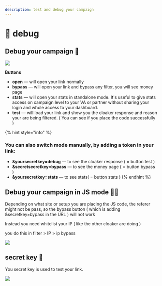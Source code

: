 ```yaml
---
description: test and debug your campaign
---
```


# 🧪 debug

## Debug your campaign 🧪

![](../../.gitbook/assets/cleanshot-2020-09-03-at-09.52.34-2x.png)

**Buttons**

* **open** — will open your link normally
* **bypass** — will open your link and bypass any filter, you will see money page
* **stats** — will open your stats in standalone mode. It's useful to give stats access on campaign level to your VA or partner without sharing your login and whole access to your dashboard.
* **test** — will load your link and show you the cloaker response and reason your are being filtered. \( You can see if you place the code successfully \) 

{% hint style="info" %}
### You can also switch mode manually, by adding a token in your link:

* **&yoursecretkey=debug** — to see the cloaker response \( = button test \)
* **&secretsecretkey=bypass** — to see the money page  \( = button bypass \)
* **&yoursecretkey=stats** — to see stats\( = button stats \)
{% endhint %}

## Debug your campaign in JS mode 📎🧪

Depending on what site or setup you are placing the JS code, the referer might not be pass, so the bypass button \( which is adding &secretkey=bypass in the URL \) will not work

Instead you need whitelist your IP \( like the other cloaker are doing \)

you do this in filter &gt; IP &gt; ip bypass

![](../../.gitbook/assets/cleanshot-2020-10-22-at-16.12.39-2x.png)

## secret key 🔑

You secret key is used to test your link.

![](../../.gitbook/assets/cleanshot-2020-09-03-at-09.50.41-2x.png)

